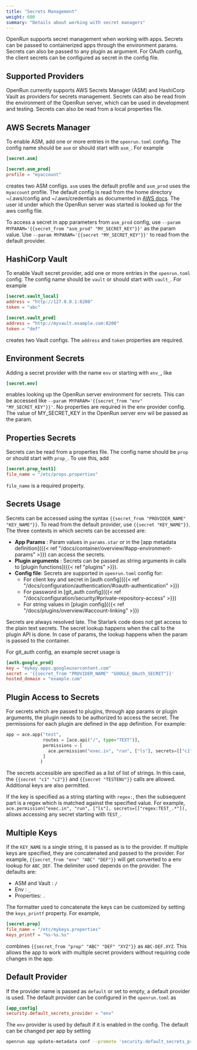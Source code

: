 ```yaml
---
title: "Secrets Management"
weight: 600
summary: "Details about working with secret managers"
---
```


OpenRun supports secret management when working with apps. Secrets can be passed to containerized apps through the environment params. Secrets can also be passed to any plugin as argument. For OAuth config, the client secrets can be configured as secret in the config file.

## Supported Providers

OpenRun currently supports AWS Secrets Manager (ASM) and HashiCorp Vault as providers for secrets management. Secrets can also be read from the environment of the OpenRun server, which can be used in development and testing. Secrets can also be read from a local properties file.

## AWS Secrets Manager

To enable ASM, add one or more entries in the `openrun.toml` config. The config name should be `asm` or should start with `asm_`. For example

```toml {filename="openrun.toml"}
[secret.asm]

[secret.asm_prod]
profile = "myaccount"

```

creates two ASM configs. `asm` uses the default profile and `asm_prod` uses the `myaccount` profile. The default config is read from the home directory ~/.aws/config and ~/.aws/credentials as documented in [AWS docs](https://docs.aws.amazon.com/sdkref/latest/guide/file-location.html). The user id under which the OpenRun server was started is looked up for the aws config file.

To access a secret in app parameters from `asm_prod` config, use `--param MYPARAM='{{secret_from "asm_prod" "MY_SECRET_KEY"}}'` as the param value. Use `--param MYPARAM='{{secret "MY_SECRET_KEY"}}'` to read from the default provider.

## HashiCorp Vault

To enable Vault secret provider, add one or more entries in the `openrun.toml` config. The config name should be `vault` or should start with `vault_`. For example

```toml {filename="openrun.toml"}
[secret.vault_local]
address = "http://127.0.0.1:8200"
token = "abc"

[secret.vault_prod]
address = "http://myvault.example.com:8200"
token = "def"
```

creates two Vault configs. The `address` and `token` properties are required.

## Environment Secrets

Adding a secret provider with the name `env` or starting with `env_`, like

```toml {filename="openrun.toml"}
[secret.env]
```

enables looking up the OpenRun server environment for secrets. This can be accessed like `--param MYPARAM='{{secret_from "env" "MY_SECRET_KEY"}}'`. No properties are required in the env provider config. The value of MY_SECRET_KEY in the OpenRun server env wil be passed as the param.

## Properties Secrets

Secrets can be read from a properties file. The config name should be `prop` or should start with `prop_`. To use this, add

```toml {filename="openrun.toml"}
[secret.prop_test1]
file_name = "/etc/props.properties"
```

`file_name` is a required property.

## Secrets Usage

Secrets can be accessed using the syntax `{{secret_from "PROVIDER_NAME" "KEY_NAME"}}`. To read from the default provider, use `{{secret "KEY_NAME"}}`. The three contexts in which secrets can be accessed are:

- **App Params** : Param values in `params.star` or in the [app metadata definition]({{< ref "/docs/container/overview/#app-environment-params" >}}) can access the secrets.
- **Plugin arguments** : Secrets can be passed as string arguments in calls to [plugin functions]({{< ref "plugins" >}}).
- **Config file**: Secrets are supported in `openrun.toml` config for:
  - For client key and secret in [auth config]({{< ref "/docs/configuration/authentication/#oauth-authentication" >}})
  - For password in [git_auth config]({{< ref "/docs/configuration/security/#private-repository-access" >}})
  - For string values in [plugin config]({{< ref "/docs/plugins/overview/#account-linking" >}})

Secrets are always resolved late. The Starlark code does not get access to the plain text secrets. The secret lookup happens when the call to the plugin API is done. In case of params, the lookup happens when the param is passed to the container.

For git_auth config, an example secret usage is

```toml {filename="openrun.toml"}
[auth.google_prod]
key = "mykey.apps.googleusercontent.com"
secret = '{{secret_from "PROVIDER_NAME" "GOOGLE_OAuth_SECRET"}}'
hosted_domain = "example.com"
```

## Plugin Access to Secrets

For secrets which are passed to plugins, through app params or plugin arguments, the plugin needs to be authorized to access the secret. The permissions for each plugin are defined in the app definition. For example:

```python {filename="app.star"}
app = ace.app("test",
              routes = [ace.api("/", type="TEXT")],
              permissions = [
                ace.permission("exec.in", "run", ["ls"], secrets=[["c1", "c2"], ["TESTENV"]]),
              ]
             )
```

The secrets accessible are specified as a list of list of strings. In this case, the `{{secret "c1" "c2"}}` and `{{secret "TESTENV"}}` calls are allowed. Additional keys are also permitted.

If the key is specified as a string starting with `regex:`, then the subsequent part is a regex which is matched against the specified value. For example, `ace.permission("exec.in", "run", ["ls"], secrets=[["regex:TEST_.*"]),` allows accessing any secret starting with `TEST_`.

## Multiple Keys

If the `KEY_NAME` is a single string, it is passed as is to the provider. If multiple keys are specified, they are concatenated and passed to the provider. For example, `{{secret_from "env" "ABC" "DEF"}}` will get converted to a env lookup for `ABC_DEF`. The delimiter used depends on the provider. The defaults are:

- ASM and Vault : `/`
- Env : `_`
- Properties: `.`

The formatter used to concatenate the keys can be customized by setting the `keys_printf` property. For example,

```toml {filename="openrun.toml"}
[secret.prop]
file_name = "/etc/mykeys.properties"
keys_printf = "%s-%s.%s"
```

combines `{{secret_from "prop" "ABC" "DEF" "XYZ"}}` as `ABC-DEF.XYZ`. This allows the app to work with multiple secret providers without requiring code changes in the app.

## Default Provider

If the provider name is passed as `default` or set to empty, a default provider is used. The default provider can be configured in the `openrun.toml` as

```toml {filename="openrun.toml"}
[app_config]
security.default_secrets_provider = "env"
```

The `env` provider is used by default if it is enabled in the config. The default can be changed per app by setting

```sh
openrun app update-metadata conf --promote 'security.default_secrets_provider="prop_myfile"' /myapp
```
